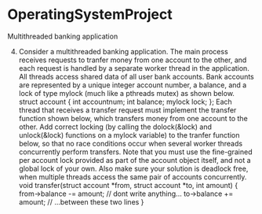 # OperatingSystemProject
Multithreaded banking application

4. Consider a multithreaded banking application. The main process receives requests to tranfer
money from one account to the other, and each request is handled by a separate worker thread
in the application. All threads access shared data of all user bank accounts. Bank accounts are
represented by a unique integer account number, a balance, and a lock of type mylock (much
like a pthreads mutex) as shown below.
struct account {
int accountnum;
int balance;
mylock lock;
};
Each thread that receives a transfer request must implement the transfer function shown below,
which transfers money from one account to the other. Add correct locking (by calling the
dolock(&lock) and unlock(&lock) functions on a mylock variable) to the tranfer
function below, so that no race conditions occur when several worker threads concurrently
perform transfers. Note that you must use the fine-grained per account lock provided as part of
the account object itself, and not a global lock of your own. Also make sure your solution is
deadlock free, when multiple threads access the same pair of accounts concurrently.
void transfer(struct account *from, struct account *to, int amount) {
from->balance -= amount; // dont write anything...
to->balance += amount; // ...between these two lines
}

